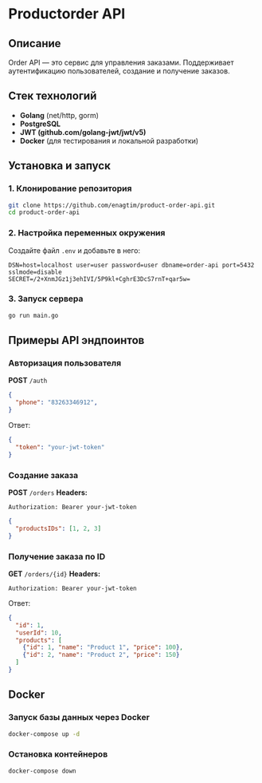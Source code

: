 # Productorder API

## Описание
Order API — это сервис для управления заказами. Поддерживает аутентификацию пользователей, создание и получение заказов.

## Стек технологий
- **Golang** (net/http, gorm)
- **PostgreSQL**
- **JWT (github.com/golang-jwt/jwt/v5)**
- **Docker** (для тестирования и локальной разработки)

## Установка и запуск

### 1. Клонирование репозитория
```sh
git clone https://github.com/enagtim/product-order-api.git
cd product-order-api
```

### 2. Настройка переменных окружения
Создайте файл `.env` и добавьте в него:
```env
DSN=host=localhost user=user password=user dbname=order-api port=5432 sslmode=disable
SECRET=/2+XnmJGz1j3ehIVI/5P9kl+CghrE3DcS7rnT+qar5w=
```

### 3. Запуск сервера
```sh
go run main.go
```

## Примеры API эндпоинтов

### Авторизация пользователя
**POST** `/auth`
```json
{
  "phone": "83263346912",
}
```
Ответ:
```json
{
  "token": "your-jwt-token"
}
```

### Создание заказа
**POST** `/orders`
**Headers:**
```
Authorization: Bearer your-jwt-token
```
```json
{
  "productsIDs": [1, 2, 3]
}
```

### Получение заказа по ID
**GET** `/orders/{id}`
**Headers:**
```
Authorization: Bearer your-jwt-token
```
Ответ:
```json
{
  "id": 1,
  "userId": 10,
  "products": [
    {"id": 1, "name": "Product 1", "price": 100},
    {"id": 2, "name": "Product 2", "price": 150}
  ]
}
```

## Docker

### Запуск базы данных через Docker
```sh
docker-compose up -d
```

### Остановка контейнеров
```sh
docker-compose down
```
